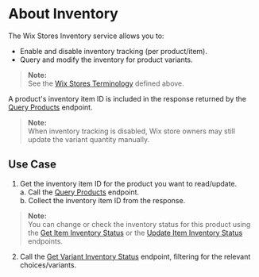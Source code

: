 # About Inventory
The Wix Stores Inventory service allows you to:
* Enable and disable inventory tracking (per product/item).
* Query and modify the inventory for product variants.

<blockquote class='note'>
<p>
  <strong>Note:</strong><br/>
See the <a href="https://dev.wix.com/api/wix-stores#about-wix-stores">Wix Stores Terminology</a> defined above.
</p>
</blockquote>

A product's inventory item ID is included in the response returned by the [Query Products](https://dev.wix.com/api/wix-stores#catalog.product.query-products) endpoint.

<blockquote class='note'>
<p>
  <strong>Note:</strong><br/>
When inventory tracking is disabled, Wix store owners may still update the variant quantity manually.
</p>
</blockquote>

## Use Case 
1. Get the inventory item ID for the product you want to read/update.  
a. Call the [Query Products](https://dev.wix.com/api/wix-stores#catalog.product.query-products) endpoint.  
b. Collect the inventory item ID from the response.  
<blockquote class='note'>
<p>
  <strong>Note:</strong><br/>
You can change or check the inventory status for this product using the <a href="https://dev.wix.com/api/wix-stores#inventory.get-item-inventory-status"> Get Item Inventory Status</a> or the <a href="https://dev.wix.com/api/wix-stores#inventory.update-item-inventory-status"> Update Item Inventory Status</a> endpoints.
</p>
</blockquote>

2. Call the [Get Variant Inventory Status](https://dev.wix.com/api/wix-stores#inventory.get-variant-inventory-status) endpoint, filtering for the relevant choices/variants.
